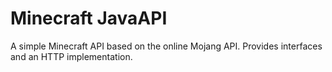 # Minecraft JavaAPI

A simple Minecraft API based on the online Mojang API. Provides interfaces and an HTTP implementation.
